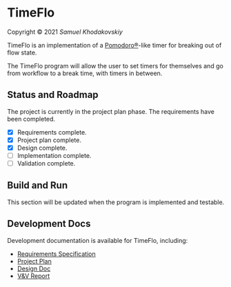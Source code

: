 # TimeFlo
Copyright &copy; 2021 *Samuel Khodakovskiy*

TimeFlo is an implementation of a
[Pomodoro&reg;](https://en.wikipedia.org/wiki/Pomodoro_Technique)-like
timer for breaking out of flow state.

The TimeFlo program will allow the user to set timers for themselves and go from workflow
to a break time, with timers in between. 

## Status and Roadmap

The project is currently in the project plan phase. The requirements have been completed.

* [x] Requirements complete.
* [x] Project plan complete.
* [x] Design complete.
* [ ] Implementation complete.
* [ ] Validation complete.

## Build and Run

This section will be updated when the program is implemented and testable.

## Development Docs

Development documentation is available for TimeFlo, including:

* [Requirements Specification](docs/reqs.md)
* [Project Plan](docs/plan.md)
* [Design Doc](docs/design.md)
* [V&amp;V Report](docs/vnv.md)
